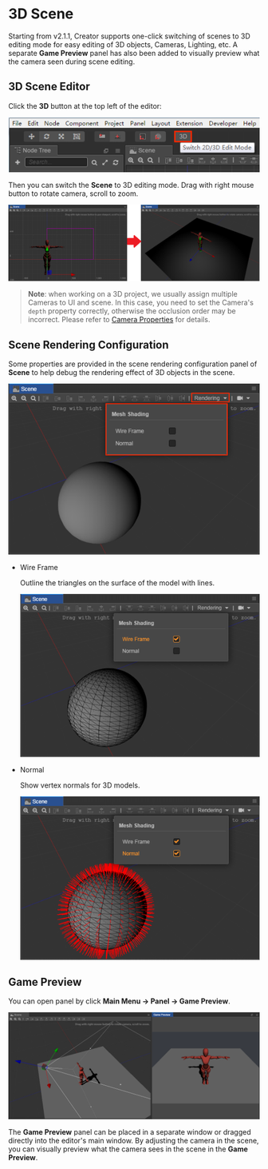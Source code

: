 # 3D Scene

Starting from v2.1.1, Creator supports one-click switching of scenes to 3D editing mode for easy editing of 3D objects, Cameras, Lighting, etc. A separate **Game Preview** panel has also been added to visually preview what the camera seen during scene editing.

## 3D Scene Editor

Click the **3D** button at the top left of the editor:

![](img/3d.png)

Then you can switch the **Scene** to 3D editing mode. Drag with right mouse button to rotate camera, scroll to zoom.

![](img/3d-scene.png)

> **Note**: when working on a 3D project, we usually assign multiple Cameras to UI and scene. In this case, you need to set the Camera's `depth` property correctly, otherwise the occlusion order may be incorrect. Please refer to [Camera Properties](../render/camera.md#camera-properties) for details.

## Scene Rendering Configuration

Some properties are provided in the scene rendering configuration panel of **Scene** to help debug the rendering effect of 3D objects in the scene.

![config](img/rendering-config.png)

- Wire Frame

  Outline the triangles on the surface of the model with lines.

  ![wire frame](img/wire-frame.png)

- Normal
    
  Show vertex normals for 3D models.

  ![normal](img/normal.png)

## Game Preview

You can open panel by click **Main Menu -> Panel -> Game Preview**.

![](img/game-preview.png)

The **Game Preview** panel can be placed in a separate window or dragged directly into the editor's main window. By adjusting the camera in the scene, you can visually preview what the camera sees in the scene in the **Game Preview**.
